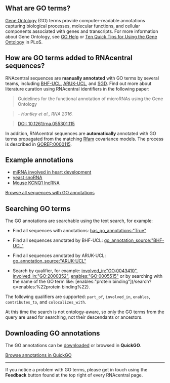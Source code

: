 
## What are GO terms?

[Gene Ontology](http://www.geneontology.org/) (GO) terms provide computer-readable
annotations capturing biological processes, molecular functions, and cellular components associated with genes and transcripts.
For more information about Gene Ontology, see [GO Help](http://www.geneontology.org/page/introduction-go-resource) or [Ten Quick Tips for Using the Gene Ontology](http://journals.plos.org/ploscompbiol/article?id=10.1371/journal.pcbi.1003343) in PLoS.

## How are GO terms added to RNAcentral sequences?

RNAcentral sequences are **manually annotated** with GO terms by several teams, including
[BHF-UCL](https://www.ucl.ac.uk/cardiovascular/research/pre-clinical-and-fundamental-science/functional-gene-annotation/cardiovascular-gene),
[ARUK-UCL](https://www.ucl.ac.uk/cardiovascular/research/pre-clinical-and-fundamental-science/functional-gene-annotation/neurological-gene-2),
and [SGD](https://www.yeastgenome.org/). Find out more about literature curation using RNAcentral identifiers in the following paper:

> Guidelines for the functional annotation of microRNAs using the Gene Ontology

> *- Huntley et al., RNA 2016.*

> [DOI: 10.1261/rna.055301.115](https://doi.org/10.1261/rna.055301.115)

In addition, RNAcentral sequences are **automatically** annotated with GO terms propagated from the matching [Rfam](http://rfam.org) covariance models. The process is described in
[GOREF:0000115](https://github.com/geneontology/go-site/blob/master/metadata/gorefs/goref-0000115.md).

## Example annotations

* [miRNA involved in heart development](/rna/URS0000759B6D/9606)
* [yeast snoRNA](/rna/URS000013DDAE/559292)
* [Mouse KCNQ1 lncRNA](/rna/URS000077512D/10090)

<a class="btn btn-primary" href='/search?q=has_go_annotations:"True"'>Browse all sequences with GO annotations</a>

## Searching GO terms

The GO annotations are searchable using the text search, for example:

- Find all sequences with annotations: [has_go_annotations:"True"](/search?q=has_go_annotations:%22True%22)

- Find all sequences annotated by BHF-UCL: [go_annotation_source:"BHF-UCL"](/search?q=go_annotation_source:%22BHF-UCL%22)

- Find all sequences annotated by ARUK-UCL: [go_annotation_source:"ARUK-UCL"](/search?q=go_annotation_source:"ARUK-UCL")

- Search by qualifier, for example: [involved_in:"GO:0043410"](/search?q=involved_in:%22GO:0043410%22), [involved_in:"GO:2000352"](/search?q=involved_in:%22GO:2000352%22), [enables:"GO:0005515"](/search?q=enables:%22GO:0005515%22) or by searching with the name of the GO term like: [enables:"protein binding"](/search?q=enables:%22protein binding%22).

The following qualifiers are supported: `part_of`, `involved_in`, `enables`, `contributes_to`, and `colocalizes_with`.

At this time the search is not ontology-aware, so only the GO terms from the query are used for searching, not their descendants or ancestors.

## Downloading GO annotations

The GO annotations can be [downloaded](https://www.ebi.ac.uk/GOA/downloads) or browsed in **QuickGO**.

<a class="btn btn-default no-icon" href='https://www.ebi.ac.uk/QuickGO/annotations?assignedBy=RNAcentral'>Browse annotations in QuickGO</a>

--------

If you notice a problem with GO terms, please get in touch using the **Feedback** button
found at the top right of every RNAcentral page.
